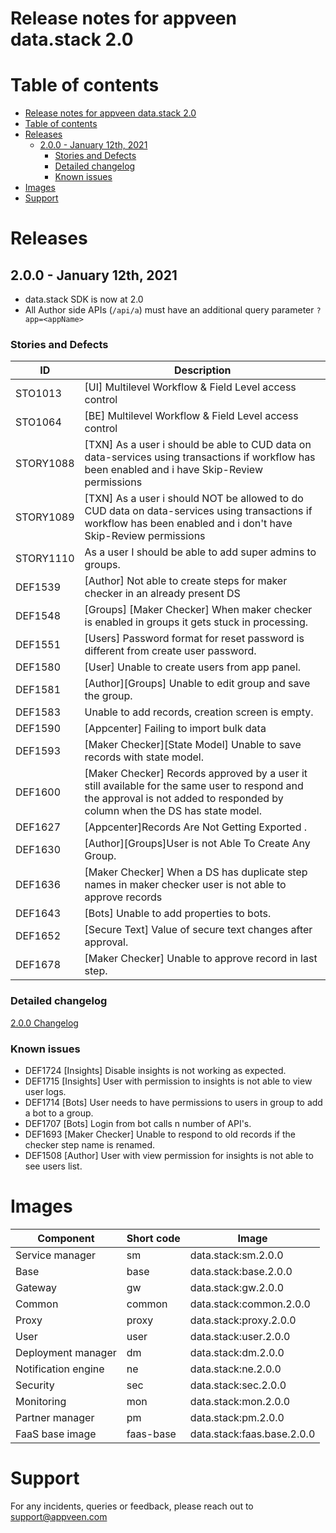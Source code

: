 # Release notes for appveen data.stack 2.0

# Table of contents

- [Release notes for appveen data.stack 2.0](#release-notes-for-appveen-datastack-20)
- [Table of contents](#table-of-contents)
- [Releases](#releases)
	- [2.0.0 - January 12th, 2021](#200---january-12th-2021)
		- [Stories and Defects](#stories-and-defects)
		- [Detailed changelog](#detailed-changelog)
		- [Known issues](#known-issues)
- [Images](#images)
- [Support](#support)

# Releases

## 2.0.0 - January 12th, 2021

* data.stack SDK is now at 2.0
* All Author side APIs (`/api/a`) must have an additional query parameter `?app=<appName>`

### Stories and Defects
| ID | Description | 
|-|-|
| STO1013 | \[UI\]  Multilevel Workflow & Field Level access control |
| STO1064 | \[BE\]  Multilevel Workflow & Field Level access control |
| STORY1088 | \[TXN\] As a user i should be able to CUD data on data-services using transactions if workflow has been enabled and i have Skip-Review permissions |
| STORY1089 | \[TXN\] As a user i should NOT be allowed to do CUD data on data-services using transactions if workflow has been enabled and i don't have Skip-Review permissions |
| STORY1110 | As a user I should be able to add super admins to groups. |
| DEF1539 | \[Author\] Not able to create steps for maker checker in an already present DS |
| DEF1548 | \[Groups\] \[Maker Checker\] When maker checker is enabled in groups it gets stuck in processing. |
| DEF1551 | \[Users\] Password format for reset password is different from create user password. |
| DEF1580 | \[User\] Unable to create users from app panel.  |
| DEF1581 | \[Author\]\[Groups\] Unable to edit group and save the group. |
| DEF1583 | Unable to add records, creation screen is empty. |
| DEF1590 | \[Appcenter\] Failing to import bulk data |
| DEF1593 | \[Maker Checker\]\[State Model\] Unable to save records with state model. |
| DEF1600 | \[Maker Checker\] Records approved by a user it still available for the same user to respond and the approval is not added to responded by column when the DS has state model. |
| DEF1627 | \[Appcenter\]Records Are Not Getting Exported . |
| DEF1630 | \[Author\]\[Groups\]User is not Able To Create Any Group. |
| DEF1636 | \[Maker Checker\] When a DS has duplicate step names in maker checker user is not able to approve records |
| DEF1643 | \[Bots\] Unable to add properties to bots. |
| DEF1652 | \[Secure Text\] Value of secure text changes after approval. |
| DEF1678 | \[Maker  Checker\] Unable to approve record in last step. |

### Detailed changelog

[2.0.0 Changelog](2.0.0-Changelog.md)

### Known issues

* DEF1724	[Insights] Disable insights is not working as expected.
* DEF1715	[Insights] User with permission to insights is not able to view user logs.
* DEF1714	[Bots] User needs to have permissions to users in group to add a bot to a group.
* DEF1707	[Bots] Login from bot calls n number of API's.
* DEF1693	[Maker Checker] Unable to respond to old records if the checker step name is renamed.
* DEF1508	[Author] User with view permission for insights is not able to see users list.

# Images

| Component | Short code | Image |
|--|--|--|
| Service manager | sm | data.stack:sm.2.0.0 |
| Base | base | data.stack:base.2.0.0 |
| Gateway | gw | data.stack:gw.2.0.0 |
| Common | common | data.stack:common.2.0.0 |
| Proxy | proxy | data.stack:proxy.2.0.0 |
| User | user | data.stack:user.2.0.0 |
| Deployment manager | dm | data.stack:dm.2.0.0 |
| Notification engine | ne | data.stack:ne.2.0.0 |
| Security | sec | data.stack:sec.2.0.0 |
| Monitoring | mon | data.stack:mon.2.0.0 |
| Partner manager | pm | data.stack:pm.2.0.0 |
| FaaS base image | faas-base | data.stack:faas.base.2.0.0 |

# Support

For any incidents, queries or feedback, please reach out to support@appveen.com
